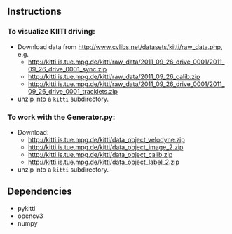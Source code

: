 ## Instructions
### To visualize KIITI driving:
* Download data from http://www.cvlibs.net/datasets/kitti/raw_data.php, e.g.   
  - http://kitti.is.tue.mpg.de/kitti/raw_data/2011_09_26_drive_0001/2011_09_26_drive_0001_sync.zip
  - http://kitti.is.tue.mpg.de/kitti/raw_data/2011_09_26_calib.zip
  - http://kitti.is.tue.mpg.de/kitti/raw_data/2011_09_26_drive_0001/2011_09_26_drive_0001_tracklets.zip
* unzip into a `kitti` subdirectory.

### To work with the Generator.py:
* Download:
  - http://kitti.is.tue.mpg.de/kitti/data_object_velodyne.zip
  - http://kitti.is.tue.mpg.de/kitti/data_object_image_2.zip
  - http://kitti.is.tue.mpg.de/kitti/data_object_calib.zip
  - http://kitti.is.tue.mpg.de/kitti/data_object_label_2.zip
* unzip into a `kitti` subdirectory.


## Dependencies
* pykitti
* opencv3
* numpy
